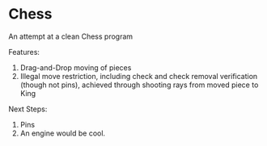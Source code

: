 # Chess
An attempt at a clean Chess program

Features:
  1. Drag-and-Drop moving of pieces
  2. Illegal move restriction, including check and check removal verification (though not pins), achieved through shooting rays from moved piece to King

Next Steps: 
  1. Pins
  2. An engine would be cool. 
